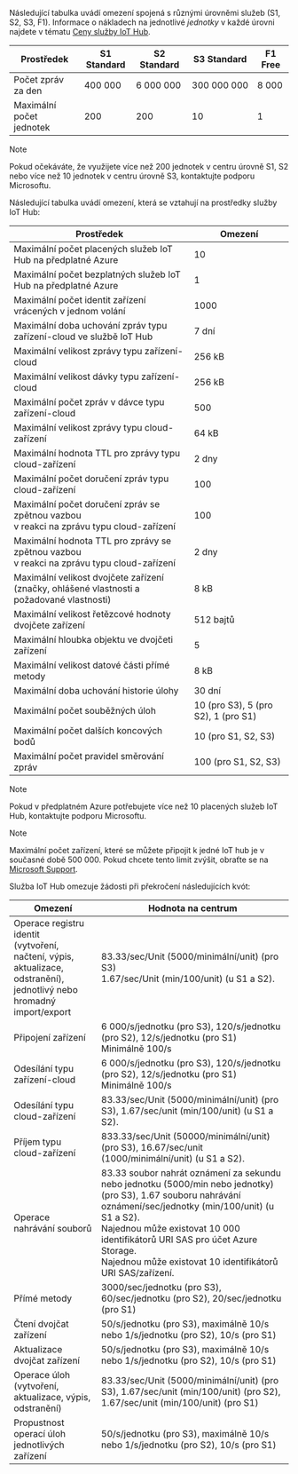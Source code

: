 Následující tabulka uvádí omezení spojená s různými úrovněmi služeb (S1, S2, S3, F1). Informace o nákladech na jednotlivé *jednotky* v každé úrovni najdete v tématu [Ceny služby IoT Hub](https://azure.microsoft.com/pricing/details/iot-hub/).

| Prostředek | S1 Standard | S2 Standard | S3 Standard | F1 Free |
| --- | --- | --- | --- | --- |
| Počet zpráv za den |400 000 |6 000 000 |300 000 000 |8 000 |
| Maximální počet jednotek |200 |200 |10 |1 |

> [!NOTE]
> Pokud očekáváte, že využijete více než 200 jednotek v centru úrovně S1, S2 nebo více než 10 jednotek v centru úrovně S3, kontaktujte podporu Microsoftu.
> 
> 

Následující tabulka uvádí omezení, která se vztahují na prostředky služby IoT Hub:

| Prostředek | Omezení |
| --- | --- |
| Maximální počet placených služeb IoT Hub na předplatné Azure |10 |
| Maximální počet bezplatných služeb IoT Hub na předplatné Azure |1 |
| Maximální počet identit zařízení<br/> vrácených v jednom volání |1000 |
| Maximální doba uchování zpráv typu zařízení-cloud ve službě IoT Hub |7 dní |
| Maximální velikost zprávy typu zařízení-cloud |256 kB |
| Maximální velikost dávky typu zařízení-cloud |256 kB |
| Maximální počet zpráv v dávce typu zařízení-cloud |500 |
| Maximální velikost zprávy typu cloud-zařízení |64 kB |
| Maximální hodnota TTL pro zprávy typu cloud-zařízení |2 dny |
| Maximální počet doručení zpráv typu <br/> cloud-zařízení |100 |
| Maximální počet doručení zpráv se zpětnou vazbou <br/> v reakci na zprávu typu cloud-zařízení |100 |
| Maximální hodnota TTL pro zprávy se zpětnou vazbou <br/> v reakci na zprávu typu cloud-zařízení |2 dny |
| Maximální velikost dvojčete zařízení <br/> (značky, ohlášené vlastnosti a požadované vlastnosti) | 8 kB |
| Maximální velikost řetězcové hodnoty dvojčete zařízení | 512 bajtů |
| Maximální hloubka objektu ve dvojčeti zařízení | 5 |
| Maximální velikost datové části přímé metody | 8 kB |
| Maximální doba uchování historie úlohy | 30 dní |
| Maximální počet souběžných úloh | 10 (pro S3), 5 (pro S2), 1 (pro S1) |
| Maximální počet dalších koncových bodů | 10 (pro S1, S2, S3) |
| Maximální počet pravidel směrování zpráv | 100 (pro S1, S2, S3) |


> [!NOTE]
> Pokud v předplatném Azure potřebujete více než 10 placených služeb IoT Hub, kontaktujte podporu Microsoftu.


> [!NOTE]
> Maximální počet zařízení, které se můžete připojit k jedné IoT hub je v současné době 500 000. Pokud chcete tento limit zvýšit, obraťte se na [Microsoft Support](https://azure.microsoft.com/en-us/support/options/).

Služba IoT Hub omezuje žádosti při překročení následujících kvót:

| Omezení | Hodnota na centrum |
| --- | --- |
| Operace registru identit <br/> (vytvoření, načtení, výpis, aktualizace, odstranění), <br/> jednotlivý nebo hromadný import/export |83.33/sec/Unit (5000/minimální/unit) (pro S3) <br/> 1.67/sec/Unit (min/100/unit) (u S1 a S2). |
| Připojení zařízení |6 000/s/jednotku (pro S3), 120/s/jednotku (pro S2), 12/s/jednotku (pro S1) <br/>Minimálně 100/s |
| Odesílání typu zařízení-cloud |6 000/s/jednotku (pro S3), 120/s/jednotku (pro S2), 12/s/jednotku (pro S1) <br/>Minimálně 100/s |
| Odesílání typu cloud-zařízení | 83.33/sec/Unit (5000/minimální/unit) (pro S3), 1.67/sec/unit (min/100/unit) (u S1 a S2). |
| Příjem typu cloud-zařízení |833.33/sec/Unit (50000/minimální/unit) (pro S3), 16.67/sec/unit (1000/minimální/unit) (u S1 a S2). |
| Operace nahrávání souborů |83.33 soubor nahrát oznámení za sekundu nebo jednotku (5000/min nebo jednotky) (pro S3), 1.67 souboru nahrávání oznámení/sec/jednotky (min/100/unit) (u S1 a S2). <br/> Najednou může existovat 10 000 identifikátorů URI SAS pro účet Azure Storage.<br/> Najednou může existovat 10 identifikátorů URI SAS/zařízení. |
| Přímé metody | 3000/sec/jednotku (pro S3), 60/sec/jednotku (pro S2), 20/sec/jednotku (pro S1) |
| Čtení dvojčat zařízení | 50/s/jednotku (pro S3), maximálně 10/s nebo 1/s/jednotku (pro S2), 10/s (pro S1) |
| Aktualizace dvojčat zařízení | 50/s/jednotku (pro S3), maximálně 10/s nebo 1/s/jednotku (pro S2), 10/s (pro S1) |
| Operace úloh <br/> (vytvoření, aktualizace, výpis, odstranění) | 83.33/sec/Unit (5000/minimální/unit) (pro S3), 1.67/sec/unit (min/100/unit) (pro S2), 1.67/sec/unit (min/100/unit) (pro S1) |
| Propustnost operací úloh jednotlivých zařízení | 50/s/jednotku (pro S3), maximálně 10/s nebo 1/s/jednotku (pro S2), 10/s (pro S1) |
